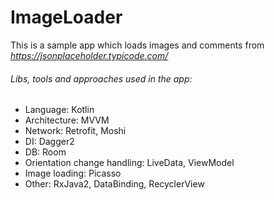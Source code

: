 # ImageLoader

This is a sample app which loads images and comments from *https://jsonplaceholder.typicode.com/*

###### Libs, tools and approaches used in the app:

- Language: Kotlin
- Architecture: MVVM
- Network: Retrofit, Moshi
- DI: Dagger2
- DB: Room
- Orientation change handling: LiveData, ViewModel
- Image loading: Picasso
- Other: RxJava2, DataBinding, RecyclerView
